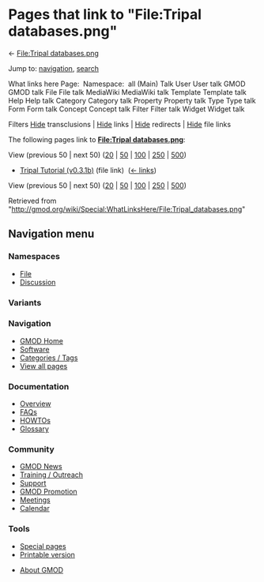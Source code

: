 <div id="mw-page-base" class="noprint">

</div>

<div id="mw-head-base" class="noprint">

</div>

<div id="content" class="mw-body" role="main">

<span id="top"></span>

<div id="mw-js-message" style="display:none;">

</div>



# <span dir="auto">Pages that link to "File:Tripal databases.png"</span>

<div id="bodyContent">

<div id="contentSub">

← [File:Tripal
databases.png](/wiki/File:Tripal_databases.png "File:Tripal databases.png")

</div>

<div id="jump-to-nav" class="mw-jump">

Jump to: [navigation](#mw-navigation), [search](#p-search)

</div>

<div id="mw-content-text">

What links here Page:  Namespace:  all (Main) Talk User User talk GMOD
GMOD talk File File talk MediaWiki MediaWiki talk Template Template talk
Help Help talk Category Category talk Property Property talk Type Type
talk Form Form talk Concept Concept talk Filter Filter talk Widget
Widget talk

Filters
[Hide](/mediawiki/index.php?title=Special:WhatLinksHere/File:Tripal_databases.png&hidetrans=1 "Special:WhatLinksHere/File:Tripal databases.png")
transclusions \|
[Hide](/mediawiki/index.php?title=Special:WhatLinksHere/File:Tripal_databases.png&hidelinks=1 "Special:WhatLinksHere/File:Tripal databases.png")
links \|
[Hide](/mediawiki/index.php?title=Special:WhatLinksHere/File:Tripal_databases.png&hideredirs=1 "Special:WhatLinksHere/File:Tripal databases.png")
redirects \|
[Hide](/mediawiki/index.php?title=Special:WhatLinksHere/File:Tripal_databases.png&hideimages=1 "Special:WhatLinksHere/File:Tripal databases.png")
file links

The following pages link to **[File:Tripal
databases.png](/wiki/File:Tripal_databases.png "File:Tripal databases.png")**:

View (previous 50 \| next 50)
([20](/mediawiki/index.php?title=Special:WhatLinksHere/File:Tripal_databases.png&limit=20 "Special:WhatLinksHere/File:Tripal databases.png")
\|
[50](/mediawiki/index.php?title=Special:WhatLinksHere/File:Tripal_databases.png&limit=50 "Special:WhatLinksHere/File:Tripal databases.png")
\|
[100](/mediawiki/index.php?title=Special:WhatLinksHere/File:Tripal_databases.png&limit=100 "Special:WhatLinksHere/File:Tripal databases.png")
\|
[250](/mediawiki/index.php?title=Special:WhatLinksHere/File:Tripal_databases.png&limit=250 "Special:WhatLinksHere/File:Tripal databases.png")
\|
[500](/mediawiki/index.php?title=Special:WhatLinksHere/File:Tripal_databases.png&limit=500 "Special:WhatLinksHere/File:Tripal databases.png"))

- [Tripal Tutorial
  (v0.3.1b)](/wiki/Tripal_Tutorial_(v0.3.1b) "Tripal Tutorial (v0.3.1b)")
  (file link) ‎ <span class="mw-whatlinkshere-tools">([←
  links](/mediawiki/index.php?title=Special:WhatLinksHere&target=Tripal+Tutorial+%28v0.3.1b%29 "Special:WhatLinksHere"))</span>

View (previous 50 \| next 50)
([20](/mediawiki/index.php?title=Special:WhatLinksHere/File:Tripal_databases.png&limit=20 "Special:WhatLinksHere/File:Tripal databases.png")
\|
[50](/mediawiki/index.php?title=Special:WhatLinksHere/File:Tripal_databases.png&limit=50 "Special:WhatLinksHere/File:Tripal databases.png")
\|
[100](/mediawiki/index.php?title=Special:WhatLinksHere/File:Tripal_databases.png&limit=100 "Special:WhatLinksHere/File:Tripal databases.png")
\|
[250](/mediawiki/index.php?title=Special:WhatLinksHere/File:Tripal_databases.png&limit=250 "Special:WhatLinksHere/File:Tripal databases.png")
\|
[500](/mediawiki/index.php?title=Special:WhatLinksHere/File:Tripal_databases.png&limit=500 "Special:WhatLinksHere/File:Tripal databases.png"))

</div>

<div class="printfooter">

Retrieved from
"<http://gmod.org/wiki/Special:WhatLinksHere/File:Tripal_databases.png>"

</div>

<div id="catlinks" class="catlinks catlinks-allhidden">

</div>

<div class="visualClear">

</div>

</div>

</div>

<div id="mw-navigation">

## Navigation menu

<div id="mw-head">



<div id="left-navigation">

<div id="p-namespaces" class="vectorTabs" role="navigation"
aria-labelledby="p-namespaces-label">

### Namespaces

- <span id="ca-nstab-image"><a href="/wiki/File:Tripal_databases.png" accesskey="c"
  title="View the file page [c]">File</a></span>
- <span id="ca-talk"><a
  href="/mediawiki/index.php?title=File_talk:Tripal_databases.png&amp;action=edit&amp;redlink=1"
  accesskey="t"
  title="Discussion about the content page [t]">Discussion</a></span>

</div>

<div id="p-variants" class="vectorMenu emptyPortlet" role="navigation"
aria-labelledby="p-variants-label">

### 

### Variants[](#)

<div class="menu">

</div>

</div>

</div>





</div>

</div>

</div>

<div id="mw-panel">

<div id="p-logo" role="banner">

<a href="/wiki/Main_Page"
style="background-image: url(http://gmod.org/images/GMOD-cogs.png);"
title="Visit the main page"></a>

</div>

<div id="p-Navigation" class="portal" role="navigation"
aria-labelledby="p-Navigation-label">

### Navigation

<div class="body">

- <span id="n-GMOD-Home">[GMOD Home](/wiki/Main_Page)</span>
- <span id="n-Software">[Software](/wiki/GMOD_Components)</span>
- <span id="n-Categories-.2F-Tags">[Categories /
  Tags](/wiki/Categories)</span>
- <span id="n-View-all-pages">[View all
  pages](/wiki/Special:AllPages)</span>

</div>

</div>

<div id="p-Documentation" class="portal" role="navigation"
aria-labelledby="p-Documentation-label">

### Documentation

<div class="body">

- <span id="n-Overview">[Overview](/wiki/Overview)</span>
- <span id="n-FAQs">[FAQs](/wiki/Category:FAQ)</span>
- <span id="n-HOWTOs">[HOWTOs](/wiki/Category:HOWTO)</span>
- <span id="n-Glossary">[Glossary](/wiki/Glossary)</span>

</div>

</div>

<div id="p-Community" class="portal" role="navigation"
aria-labelledby="p-Community-label">

### Community

<div class="body">

- <span id="n-GMOD-News">[GMOD News](/wiki/GMOD_News)</span>
- <span id="n-Training-.2F-Outreach">[Training /
  Outreach](/wiki/Training_and_Outreach)</span>
- <span id="n-Support">[Support](/wiki/Support)</span>
- <span id="n-GMOD-Promotion">[GMOD
  Promotion](/wiki/GMOD_Promotion)</span>
- <span id="n-Meetings">[Meetings](/wiki/Meetings)</span>
- <span id="n-Calendar">[Calendar](/wiki/Calendar)</span>

</div>

</div>

<div id="p-tb" class="portal" role="navigation"
aria-labelledby="p-tb-label">

### Tools

<div class="body">

- <span id="t-specialpages"><a href="/wiki/Special:SpecialPages" accesskey="q"
  title="A list of all special pages [q]">Special pages</a></span>
- <span id="t-print"><a
  href="/mediawiki/index.php?title=Special:WhatLinksHere/File:Tripal_databases.png&amp;printable=yes"
  rel="alternate" accesskey="p"
  title="Printable version of this page [p]">Printable version</a></span>

</div>

</div>

</div>

</div>

<div id="footer" role="contentinfo">

- <span id="footer-places-about">[About
  GMOD](/wiki/GMOD:About "GMOD:About")</span>

<!-- -->






</div>
